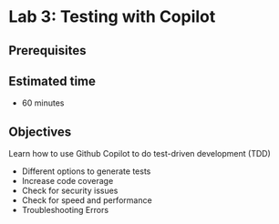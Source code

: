 # Lab 3: Testing with Copilot

## Prerequisites

## Estimated time

- 60 minutes

## Objectives

Learn how to use Github Copilot to do test-driven development (TDD)

- Different options to generate tests 
- Increase code coverage
- Check for security issues
- Check for speed and performance
- Troubleshooting Errors